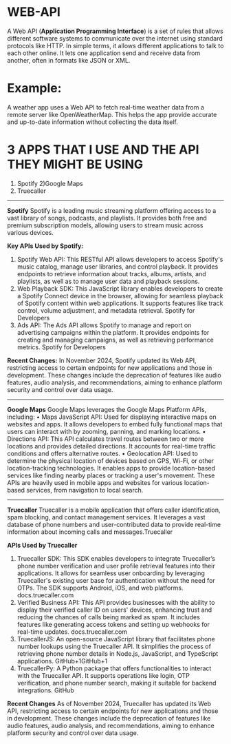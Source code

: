 # WEB-API
A Web API (**Application Programming Interface**) is a set of rules that allows different software systems to communicate over the internet using standard protocols like HTTP. 
In simple terms, it allows different applications to talk to each other online. It lets one application send and receive data from another, often in formats like JSON or XML.

# Example: 
A weather app uses a Web API to fetch real-time weather data from a remote server like OpenWeatherMap. This helps the app provide accurate and up-to-date information without collecting the data itself.

#  3 APPS THAT I USE AND THE API THEY MIGHT BE USING
1) Spotify
2)Google Maps
3) Truecaller
______________________________________________________________________________________________________________________________________________________________________________________________________________
**Spotify**
Spotify is a leading music streaming platform offering access to a vast library of songs, podcasts, and playlists. It provides both free and premium subscription models, allowing users to stream music across various devices.

**Key APIs Used by Spotify:**
1.	Spotify Web API: This RESTful API allows developers to access Spotify's music catalog, manage user libraries, and control playback. It provides endpoints to retrieve information about tracks, albums, artists, and playlists, as well as to manage user data and playback sessions. 
2.	Web Playback SDK: This JavaScript library enables developers to create a Spotify Connect device in the browser, allowing for seamless playback of Spotify content within web applications. It supports features like track control, volume adjustment, and metadata retrieval. Spotify for Developers
3.	Ads API: The Ads API allows Spotify to manage and report on advertising campaigns within the platform. It provides endpoints for creating and managing campaigns, as well as retrieving performance metrics. Spotify for Developers
   
**Recent Changes:**
In November 2024, Spotify updated its Web API, restricting access to certain endpoints for new applications and those in development. These changes include the deprecation of features like audio features, audio analysis, and recommendations, aiming to enhance platform security and control over data usage.

______________________________________________________________________________________________________________________________________________________________________________________________________________
**Google Maps**
Google Maps leverages the Google Maps Platform APIs, including:
•	Maps JavaScript API: Used for displaying interactive maps on websites and apps. It allows developers to embed fully functional maps that users can interact with by zooming, panning, and marking locations.
•	Directions API: This API calculates travel routes between two or more locations and provides detailed directions. It accounts for real-time traffic conditions and offers alternative routes.
•	Geolocation API: Used to determine the physical location of devices based on GPS, Wi-Fi, or other location-tracking technologies. It enables apps to provide location-based services like finding nearby places or tracking a user's movement.
These APIs are heavily used in mobile apps and websites for various location-based services, from navigation to local search.

______________________________________________________________________________________________________________________________________________________________________________________________________________
**Truecaller**
Truecaller is a mobile application that offers caller identification, spam blocking, and contact management services. It leverages a vast database of phone numbers and user-contributed data to provide real-time information about incoming calls and messages.Truecaller

**APIs Used by Truecaller**
1.	Truecaller SDK: This SDK enables developers to integrate Truecaller’s phone number verification and user profile retrieval features into their applications. It allows for seamless user onboarding by leveraging Truecaller's existing user base for authentication without the need for OTPs. The SDK supports Android, iOS, and web platforms. docs.truecaller.com
2.	Verified Business API: This API provides businesses with the ability to display their verified caller ID on users' devices, enhancing trust and reducing the chances of calls being marked as spam. It includes features like generating access tokens and setting up webhooks for real-time updates. docs.truecaller.com
3.	TruecallerJS: An open-source JavaScript library that facilitates phone number lookups using the Truecaller API. It simplifies the process of retrieving phone number details in Node.js, JavaScript, and TypeScript applications. GitHub+1GitHub+1
4.	TruecallerPy: A Python package that offers functionalities to interact with the Truecaller API. It supports operations like login, OTP verification, and phone number search, making it suitable for backend integrations. GitHub

**Recent Changes**
As of November 2024, Truecaller has updated its Web API, restricting access to certain endpoints for new applications and those in development. These changes include the deprecation of features like audio features, audio analysis, and recommendations, aiming to enhance platform security and control over data usage. 
